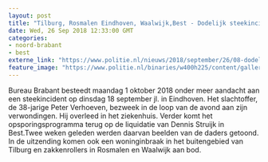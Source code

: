```yaml
---
layout: post
title: "Tilburg, Rosmalen Eindhoven, Waalwijk,Best - Dodelijk steekincident, liquidatie, inbreker en zakkenrollers in Bureau Brabant"
date: Wed, 26 Sep 2018 12:33:00 GMT
categories: 
- noord-brabant 
- best 
externe_link: "https://www.politie.nl/nieuws/2018/september/26/08-dodelijk-steekincident-liquidatie-inbreker-en-zakkenrollers-in-bureau-brabant.html"
feature_image: "https://www.politie.nl/binaries/w400h225/content/gallery/politie/nieuws/2018/september/08-zw/bb-dion.jpg"
---
```


Bureau Brabant besteedt maandag 1 oktober 2018 onder meer aandacht aan een steekincident op dinsdag 18 september jl. in Eindhoven. Het slachtoffer, de 38-jarige Peter Verhoeven, bezweek in de loop van de avond aan zijn verwondingen. Hij overleed in het ziekenhuis. Verder komt het opsporingsprogramma terug op de liquidatie van Dennis Struijk in Best.Twee weken geleden werden daarvan beelden van de daders getoond. In de uitzending komen ook een woninginbraak in het buitengebied van Tilburg en zakkenrollers in Rosmalen en Waalwijk aan bod.
